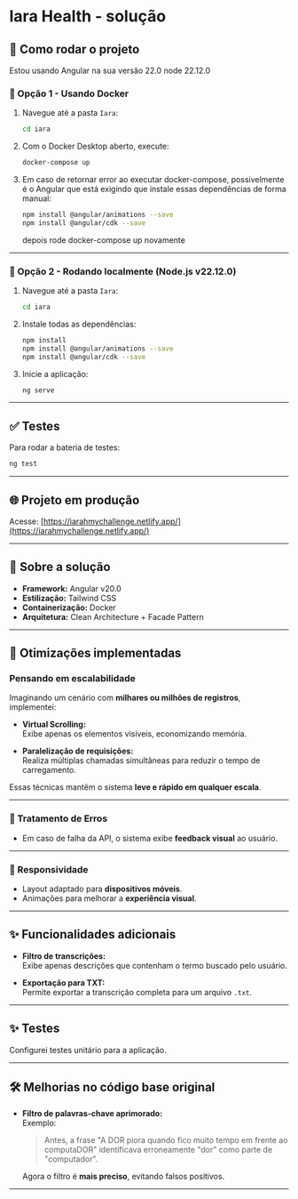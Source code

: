 # Iara Health - solução

## 🔧 Como rodar o projeto

Estou usando Angular na sua versão 22.0
node 22.12.0

### 🐳 Opção 1 - Usando Docker

1. Navegue até a pasta `Iara`:
   ```bash
   cd iara
   ```
2. Com o Docker Desktop aberto, execute:
   ```bash
   docker-compose up
   ```
3. Em caso de retornar error ao executar docker-compose, possivelmente é o Angular que está exigindo que instale essas dependências de forma manual:
   ```bash
   npm install @angular/animations --save
   npm install @angular/cdk --save
   ```
   depois rode docker-compose up novamente



---

### 🧩 Opção 2 - Rodando localmente (Node.js v22.12.0)

1. Navegue até a pasta `Iara`:
   ```bash
   cd iara
   ```

2. Instale todas as dependências:
   ```bash
   npm install
   npm install @angular/animations --save
   npm install @angular/cdk --save
   ```

3. Inicie a aplicação:
   ```bash
   ng serve
   ```

---

## ✅ Testes

Para rodar a bateria de testes:

```bash
ng test
```

---

## 🌐 Projeto em produção

Acesse: [https://iarahmychallenge.netlify.app/](https://iarahmychallenge.netlify.app/)

---

## 📌 Sobre a solução

- **Framework:** Angular v20.0  
- **Estilização:** Tailwind CSS  
- **Containerização:** Docker  
- **Arquitetura:** Clean Architecture + Facade Pattern  

---

## 🚀 Otimizações implementadas

### Pensando em escalabilidade

Imaginando um cenário com **milhares ou milhões de registros**, implementei:

- **Virtual Scrolling:**  
  Exibe apenas os elementos visíveis, economizando memória.

- **Paralelização de requisições:**  
  Realiza múltiplas chamadas simultâneas para reduzir o tempo de carregamento.

Essas técnicas mantêm o sistema **leve e rápido em qualquer escala**.

---

### 🧠 Tratamento de Erros

- Em caso de falha da API, o sistema exibe **feedback visual** ao usuário.

---

### 📱 Responsividade

- Layout adaptado para **dispositivos móveis**.
- Animações para melhorar a **experiência visual**.

---

## ✨ Funcionalidades adicionais

- **Filtro de transcrições:**  
  Exibe apenas descrições que contenham o termo buscado pelo usuário.

- **Exportação para TXT:**  
  Permite exportar a transcrição completa para um arquivo `.txt`.

---

## ✨ Testes

 Configurei testes unitário para a aplicação.

---

## 🛠️ Melhorias no código base original

- **Filtro de palavras-chave aprimorado:**  
  Exemplo:
  > Antes, a frase "A DOR piora quando fico muito tempo em frente ao computaDOR" identificava erroneamente "dor" como parte de "computador".

  Agora o filtro é **mais preciso**, evitando falsos positivos.

---
